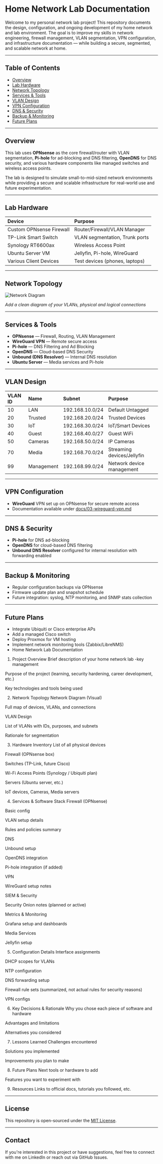 # Home Network Lab Documentation

Welcome to my personal network lab project! This repository documents the design, configuration, and ongoing development of my home network and lab environment. The goal is to improve my skills in network engineering, firewall management, VLAN segmentation, VPN configuration, and infrastructure documentation — while building a secure, segmented, and scalable network at home.

---

## Table of Contents  

- [Overview](#overview)  
- [Lab Hardware](#lab-hardware)  
- [Network Topology](#network-topology)  
- [Services & Tools](#services--tools)  
- [VLAN Design](#vlan-design)  
- [VPN Configuration](#vpn-configuration)  
- [DNS & Security](#dns--security)  
- [Backup & Monitoring](#backup--monitoring)  
- [Future Plans](#future-plans)

---

## Overview  

This lab uses **OPNsense** as the core firewall/router with VLAN segmentation, **Pi-hole** for ad-blocking and DNS filtering, **OpenDNS** for DNS security, and various hardware components like managed switches and wireless access points.  

The lab is designed to simulate small-to-mid-sized network environments while providing a secure and scalable infrastructure for real-world use and future experimentation.

---

## Lab Hardware  

| Device                  | Purpose                       |
|:------------------------|:------------------------------|
| Custom OPNsense Firewall | Router/Firewall/VLAN Manager   |
| TP-Link Smart Switch     | VLAN segmentation, Trunk ports |
| Synology RT6600ax        | Wireless Access Point          |
| Ubuntu Server VM         | Jellyfin, Pi-hole, WireGuard    |
| Various Client Devices   | Test devices (phones, laptops) |

---

## Network Topology  

![Network Diagram](./diagrams/network-diagram-v1.png)

*Add a clean diagram of your VLANs, physical and logical connections*

---

## Services & Tools  

- **OPNsense** — Firewall, Routing, VLAN Management  
- **WireGuard VPN** — Remote secure access  
- **Pi-hole** — DNS Filtering and Ad Blocking  
- **OpenDNS** — Cloud-based DNS Security  
- **Unbound (DNS Resolver)** — Internal DNS resolution  
- **Ubuntu Server** — Media services and Pi-hole  

---

## VLAN Design  

| VLAN ID | Name        | Subnet         | Purpose                |
|:--------|:------------|:----------------|:------------------------|
| 10      | LAN          | 192.168.10.0/24 | Default Untagged         |
| 20      | Trusted      | 192.168.20.0/24 | Trusted Devices          |
| 30      | IoT          | 192.168.30.0/24 | IoT/Smart Devices        |
| 40      | Guest        | 192.168.40.0/27 | Guest WiFi               |
| 50      | Cameras      | 192.168.50.0/24 | IP Cameras               |
| 70      | Media        | 192.168.70.0/24 | Streaming devices/Jellyfin|
| 99      | Management   | 192.168.99.0/24 | Network device management|

---

## VPN Configuration  

- **WireGuard** VPN set up on OPNsense for secure remote access  
- Documentation available under [docs/03-wireguard-vpn.md](./docs/03-wireguard-vpn.md)

---

## DNS & Security  

- **Pi-hole** for DNS ad-blocking  
- **OpenDNS** for cloud-based DNS filtering  
- **Unbound DNS Resolver** configured for internal resolution with forwarding enabled

---

## Backup & Monitoring  

- Regular configuration backups via OPNsense  
- Firmware update plan and snapshot schedule  
- Future integration: syslog, NTP monitoring, and SNMP stats collection

---

## Future Plans  

- Integrate Ubiquiti or Cisco enterprise APs  
- Add a managed Cisco switch  
- Deploy Proxmox for VM hosting  
- Implement network monitoring tools (Zabbix/LibreNMS)
- Home Network Lab Documentation
1. Project Overview
Brief description of your home network lab
-key management

Purpose of the project (learning, security hardening, career development, etc.)

Key technologies and tools being used

2. Network Topology
Network Diagram (Visual)

Full map of devices, VLANs, and connections

VLAN Design

List of VLANs with IDs, purposes, and subnets

Rationale for segmentation

3. Hardware Inventory
List of all physical devices

Firewall (OPNsense box)

Switches (TP-Link, future Cisco)

Wi-Fi Access Points (Synology / Ubiquiti plan)

Servers (Ubuntu server, etc.)

IoT devices, Cameras, Media servers

4. Services & Software Stack
Firewall (OPNsense)

Basic config

VLAN setup details

Rules and policies summary

DNS

Unbound setup

OpenDNS integration

Pi-hole integration (if added)

VPN

WireGuard setup notes

SIEM & Security

Security Onion notes (planned or active)

Metrics & Monitoring

Grafana setup and dashboards

Media Services

Jellyfin setup

5. Configuration Details
Interface assignments

DHCP scopes for VLANs

NTP configuration

DNS forwarding setup

Firewall rule sets (summarized, not actual rules for security reasons)

VPN configs

6. Key Decisions & Rationale
Why you chose each piece of software and hardware

Advantages and limitations

Alternatives you considered

7. Lessons Learned
Challenges encountered

Solutions you implemented

Improvements you plan to make

8. Future Plans
Next tools or hardware to add

Features you want to experiment with

9. Resources
Links to official docs, tutorials you followed, etc.



---

## License  

This repository is open-sourced under the [MIT License](./LICENSE).

---

## Contact  

If you're interested in this project or have suggestions, feel free to connect with me on LinkedIn or reach out via GitHub Issues.

